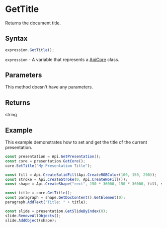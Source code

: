 # GetTitle

Returns the document title.

## Syntax

```javascript
expression.GetTitle();
```

`expression` - A variable that represents a [ApiCore](../ApiCore.md) class.

## Parameters

This method doesn't have any parameters.

## Returns

string

## Example

This example demonstrates how to set and get the title of the current presentation.

```javascript editor-pptx
const presentation = Api.GetPresentation();
const core = presentation.GetCore();
core.SetTitle("My Presentation Title");

const fill = Api.CreateSolidFill(Api.CreateRGBColor(100, 150, 200));
const stroke = Api.CreateStroke(0, Api.CreateNoFill());
const shape = Api.CreateShape("rect", 150 * 36000, 150 * 36000, fill, stroke);

const title = core.GetTitle();
const paragraph = shape.GetDocContent().GetElement(0);
paragraph.AddText("Title: " + title);

const slide = presentation.GetSlideByIndex(0);
slide.RemoveAllObjects();
slide.AddObject(shape);

```

